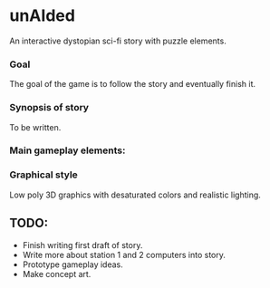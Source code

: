 # unAIded
An interactive dystopian sci-fi story with puzzle elements.

### Goal
The goal of the game is to follow the story and eventually finish it.

### Synopsis of story
To be written.

### Main gameplay elements:


### Graphical style
Low poly 3D graphics with desaturated colors and realistic lighting.


## TODO:
- Finish writing first draft of story.
- Write more about station 1 and 2 computers into story.
- Prototype gameplay ideas.
- Make concept art.
